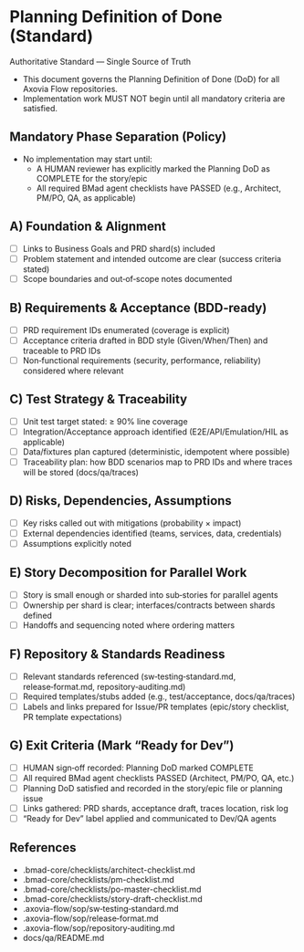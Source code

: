# Planning Definition of Done (Standard)

Authoritative Standard — Single Source of Truth

- This document governs the Planning Definition of Done (DoD) for all Axovia Flow repositories.
- Implementation work MUST NOT begin until all mandatory criteria are satisfied.

## Mandatory Phase Separation (Policy)

- No implementation may start until:
  - A HUMAN reviewer has explicitly marked the Planning DoD as COMPLETE for the story/epic
  - All required BMad agent checklists have PASSED (e.g., Architect, PM/PO, QA, as applicable)

## A) Foundation & Alignment

- [ ] Links to Business Goals and PRD shard(s) included
- [ ] Problem statement and intended outcome are clear (success criteria stated)
- [ ] Scope boundaries and out‑of‑scope notes documented

## B) Requirements & Acceptance (BDD‑ready)

- [ ] PRD requirement IDs enumerated (coverage is explicit)
- [ ] Acceptance criteria drafted in BDD style (Given/When/Then) and traceable to PRD IDs
- [ ] Non‑functional requirements (security, performance, reliability) considered where relevant

## C) Test Strategy & Traceability

- [ ] Unit test target stated: ≥ 90% line coverage
- [ ] Integration/Acceptance approach identified (E2E/API/Emulation/HIL as applicable)
- [ ] Data/fixtures plan captured (deterministic, idempotent where possible)
- [ ] Traceability plan: how BDD scenarios map to PRD IDs and where traces will be stored (docs/qa/traces)

## D) Risks, Dependencies, Assumptions

- [ ] Key risks called out with mitigations (probability × impact)
- [ ] External dependencies identified (teams, services, data, credentials)
- [ ] Assumptions explicitly noted

## E) Story Decomposition for Parallel Work

- [ ] Story is small enough or sharded into sub‑stories for parallel agents
- [ ] Ownership per shard is clear; interfaces/contracts between shards defined
- [ ] Handoffs and sequencing noted where ordering matters

## F) Repository & Standards Readiness

- [ ] Relevant standards referenced (sw‑testing‑standard.md, release‑format.md, repository‑auditing.md)
- [ ] Required templates/stubs added (e.g., test/acceptance, docs/qa/traces)
- [ ] Labels and links prepared for Issue/PR templates (epic/story checklist, PR template expectations)

## G) Exit Criteria (Mark “Ready for Dev”)

- [ ] HUMAN sign‑off recorded: Planning DoD marked COMPLETE
- [ ] All required BMad agent checklists PASSED (Architect, PM/PO, QA, etc.)
- [ ] Planning DoD satisfied and recorded in the story/epic file or planning issue
- [ ] Links gathered: PRD shards, acceptance draft, traces location, risk log
- [ ] “Ready for Dev” label applied and communicated to Dev/QA agents

## References

- .bmad-core/checklists/architect-checklist.md
- .bmad-core/checklists/pm-checklist.md
- .bmad-core/checklists/po-master-checklist.md
- .bmad-core/checklists/story-draft-checklist.md
- .axovia-flow/sop/sw‑testing‑standard.md
- .axovia-flow/sop/release‑format.md
- .axovia-flow/sop/repository‑auditing.md
- docs/qa/README.md
